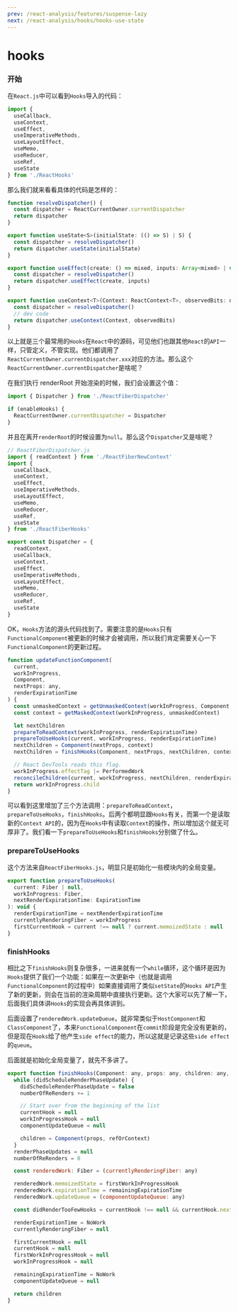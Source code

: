 ```yaml
---
prev: /react-analysis/features/suspense-lazy
next: /react-analysis/hooks/hooks-use-state
---
```


# hooks

### 开始

在`React.js`中可以看到`Hooks`导入的代码：

```js
import {
  useCallback,
  useContext,
  useEffect,
  useImperativeMethods,
  useLayoutEffect,
  useMemo,
  useReducer,
  useRef,
  useState
} from './ReactHooks'
```

那么我们就来看看具体的代码是怎样的：

```js
function resolveDispatcher() {
  const dispatcher = ReactCurrentOwner.currentDispatcher
  return dispatcher
}

export function useState<S>(initialState: (() => S) | S) {
  const dispatcher = resolveDispatcher()
  return dispatcher.useState(initialState)
}

export function useEffect(create: () => mixed, inputs: Array<mixed> | void | null) {
  const dispatcher = resolveDispatcher()
  return dispatcher.useEffect(create, inputs)
}

export function useContext<T>(Context: ReactContext<T>, observedBits: number | boolean | void) {
  const dispatcher = resolveDispatcher()
  // dev code
  return dispatcher.useContext(Context, observedBits)
}
```

以上就是三个最常用的`Hooks`在`React`中的源码，可见他们也跟其他`React`的`API`一样，只管定义，不管实现。他们都调用了`ReactCurrentOwner.currentDispatcher.xxx`对应的方法。那么这个`ReactCurrentOwner.currentDispatcher`是啥呢？

在我们执行 renderRoot 开始渲染的时候，我们会设置这个值：

```js
import { Dispatcher } from './ReactFiberDispatcher'

if (enableHooks) {
  ReactCurrentOwner.currentDispatcher = Dispatcher
}
```

并且在离开`renderRoot`的时候设置为`null`。那么这个`Dispatcher`又是啥呢？

```js
// ReactFiberDispatcher.js
import { readContext } from './ReactFiberNewContext'
import {
  useCallback,
  useContext,
  useEffect,
  useImperativeMethods,
  useLayoutEffect,
  useMemo,
  useReducer,
  useRef,
  useState
} from './ReactFiberHooks'

export const Dispatcher = {
  readContext,
  useCallback,
  useContext,
  useEffect,
  useImperativeMethods,
  useLayoutEffect,
  useMemo,
  useReducer,
  useRef,
  useState
}
```

OK，`Hooks`方法的源头代码找到了。需要注意的是`Hooks`只有`FunctionalComponent`被更新的时候才会被调用，所以我们肯定需要关心一下`FunctionalComponent`的更新过程。

```js
function updateFunctionComponent(
  current,
  workInProgress,
  Component,
  nextProps: any,
  renderExpirationTime
) {
  const unmaskedContext = getUnmaskedContext(workInProgress, Component, true)
  const context = getMaskedContext(workInProgress, unmaskedContext)

  let nextChildren
  prepareToReadContext(workInProgress, renderExpirationTime)
  prepareToUseHooks(current, workInProgress, renderExpirationTime)
  nextChildren = Component(nextProps, context)
  nextChildren = finishHooks(Component, nextProps, nextChildren, context)

  // React DevTools reads this flag.
  workInProgress.effectTag |= PerformedWork
  reconcileChildren(current, workInProgress, nextChildren, renderExpirationTime)
  return workInProgress.child
}
```

可以看到这里增加了三个方法调用：`prepareToReadContext`，`prepareToUseHooks`，`finishHooks`。后两个都明显跟`Hooks`有关，而第一个是读取新的`Context API`的，因为在`Hooks`中有读取`Context`的操作，所以增加这个就无可厚非了。我们看一下`prepareToUseHooks`和`finishHooks`分别做了什么。

### prepareToUseHooks

这个方法来自`ReactFiberHooks.js`，明显只是初始化一些模块内的全局变量。

```js
export function prepareToUseHooks(
  current: Fiber | null,
  workInProgress: Fiber,
  nextRenderExpirationTime: ExpirationTime
): void {
  renderExpirationTime = nextRenderExpirationTime
  currentlyRenderingFiber = workInProgress
  firstCurrentHook = current !== null ? current.memoizedState : null
}
```

### finishHooks

相比之下`finishHooks`则复杂很多，一进来就有一个`while`循环，这个循环是因为`Hooks`提供了我们一个功能：如果在一次更新中（也就是调用`FunctionalComponent`的过程中）如果直接调用了类似`setState`的`Hooks API`产生了新的更新，则会在当前的渲染周期中直接执行更新。这个大家可以先了解一下，后面我们具体讲`Hooks`的实现会再具体讲到。

后面设置了`renderedWork.updateQueue`，就非常类似于`HostComponent`和`ClassComponent`了，本来`FunctionalComponent`在`commit`阶段是完全没有更新的，但是现在`Hooks`给了他产生`side effect`的能力，所以这就是记录这些`side effect`的`queue`。

后面就是初始化全局变量了，就先不多讲了。

```js
export function finishHooks(Component: any, props: any, children: any, refOrContext: any): any {
  while (didScheduleRenderPhaseUpdate) {
    didScheduleRenderPhaseUpdate = false
    numberOfReRenders += 1

    // Start over from the beginning of the list
    currentHook = null
    workInProgressHook = null
    componentUpdateQueue = null

    children = Component(props, refOrContext)
  }
  renderPhaseUpdates = null
  numberOfReRenders = 0

  const renderedWork: Fiber = (currentlyRenderingFiber: any)

  renderedWork.memoizedState = firstWorkInProgressHook
  renderedWork.expirationTime = remainingExpirationTime
  renderedWork.updateQueue = (componentUpdateQueue: any)

  const didRenderTooFewHooks = currentHook !== null && currentHook.next !== null

  renderExpirationTime = NoWork
  currentlyRenderingFiber = null

  firstCurrentHook = null
  currentHook = null
  firstWorkInProgressHook = null
  workInProgressHook = null

  remainingExpirationTime = NoWork
  componentUpdateQueue = null

  return children
}
```
